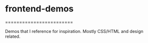 # frontend-demos
========================

Demos that I reference for inspiration. Mostly CSS/HTML and design related.
